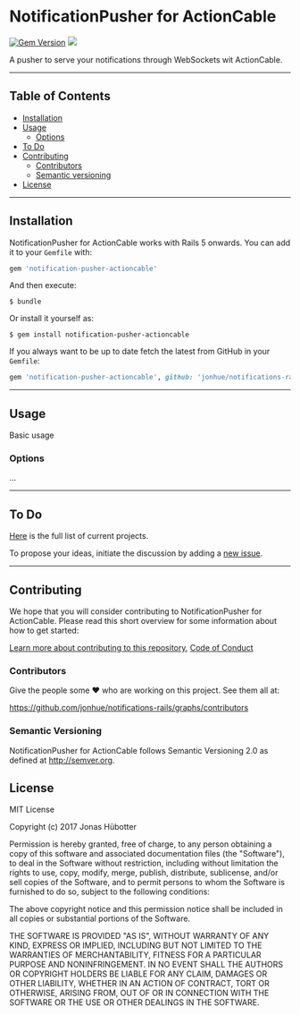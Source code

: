 # NotificationPusher for ActionCable

[![Gem Version](https://badge.fury.io/rb/notification-pusher-actioncable.svg)](https://badge.fury.io/rb/notification-pusher-actioncable) <img src="https://travis-ci.org/jonhue/notifications-rails.svg?branch=master" />

A pusher to serve your notifications through WebSockets wit ActionCable.

---

## Table of Contents

* [Installation](#installation)
* [Usage](#usage)
    * [Options](#options)
* [To Do](#to-do)
* [Contributing](#contributing)
    * [Contributors](#contributors)
    * [Semantic versioning](#semantic-versioning)
* [License](#license)

---

## Installation

NotificationPusher for ActionCable works with Rails 5 onwards. You can add it to your `Gemfile` with:

```ruby
gem 'notification-pusher-actioncable'
```

And then execute:

    $ bundle

Or install it yourself as:

    $ gem install notification-pusher-actioncable

If you always want to be up to date fetch the latest from GitHub in your `Gemfile`:

```ruby
gem 'notification-pusher-actioncable', github: 'jonhue/notifications-rails'
```

---

## Usage

Basic usage

### Options

...

---

## To Do

[Here](https://github.com/jonhue/notifications-rails/projects/5) is the full list of current projects.

To propose your ideas, initiate the discussion by adding a [new issue](https://github.com/jonhue/notifications-rails/issues/new).

---

## Contributing

We hope that you will consider contributing to NotificationPusher for ActionCable. Please read this short overview for some information about how to get started:

[Learn more about contributing to this repository](https://github.com/jonhue/notifications-rails/blob/master/CONTRIBUTING.md), [Code of Conduct](https://github.com/jonhue/notifications-rails/blob/master/CODE_OF_CONDUCT.md)

### Contributors

Give the people some :heart: who are working on this project. See them all at:

https://github.com/jonhue/notifications-rails/graphs/contributors

### Semantic Versioning

NotificationPusher for ActionCable follows Semantic Versioning 2.0 as defined at http://semver.org.

## License

MIT License

Copyright (c) 2017 Jonas Hübotter

Permission is hereby granted, free of charge, to any person obtaining a copy
of this software and associated documentation files (the "Software"), to deal
in the Software without restriction, including without limitation the rights
to use, copy, modify, merge, publish, distribute, sublicense, and/or sell
copies of the Software, and to permit persons to whom the Software is
furnished to do so, subject to the following conditions:

The above copyright notice and this permission notice shall be included in all
copies or substantial portions of the Software.

THE SOFTWARE IS PROVIDED "AS IS", WITHOUT WARRANTY OF ANY KIND, EXPRESS OR
IMPLIED, INCLUDING BUT NOT LIMITED TO THE WARRANTIES OF MERCHANTABILITY,
FITNESS FOR A PARTICULAR PURPOSE AND NONINFRINGEMENT. IN NO EVENT SHALL THE
AUTHORS OR COPYRIGHT HOLDERS BE LIABLE FOR ANY CLAIM, DAMAGES OR OTHER
LIABILITY, WHETHER IN AN ACTION OF CONTRACT, TORT OR OTHERWISE, ARISING FROM,
OUT OF OR IN CONNECTION WITH THE SOFTWARE OR THE USE OR OTHER DEALINGS IN THE
SOFTWARE.
